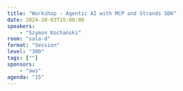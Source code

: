 ```yaml
---
title: "Workshop - Agentic AI with MCP and Strands SDK"
date: 2024-10-03T15:00:00
speakers:
    - "Szymon Kochański"
room: "sala-d"
format: "Session" 
level: "300"
tags: [""]
sponsors: 
    - "aws"
agenda: "15"
---
```


